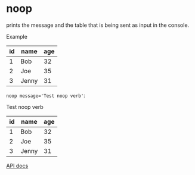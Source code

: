 # noop

prints the message and the table that is being sent as input in the console.

Example

| id  | name  | age |
| --- | ----- | --- |
| 1   | Bob   | 32  |
| 2   | Joe   | 35  |
| 3   | Jenny | 31  |

`noop message='Test noop verb'`:

Test noop verb

| id  | name  | age |
| --- | ----- | --- |
| 1   | Bob   | 32  |
| 2   | Joe   | 35  |
| 3   | Jenny | 31  |

[API docs](https://github.com/microsoft/datashaper/blob/main/javascript/schema/docs/markdown/schema.noopargs.md)